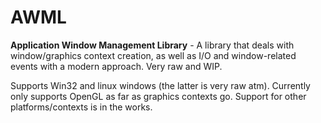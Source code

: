 # AWML
**Application Window Management Library** - A library that deals with window/graphics context creation, as well as I/O and window-related events with a modern approach. Very raw and WIP.  

Supports Win32 and linux windows (the latter is very raw atm).
Currently only supports OpenGL as far as graphics contexts go.
Support for other platforms/contexts is in the works.
